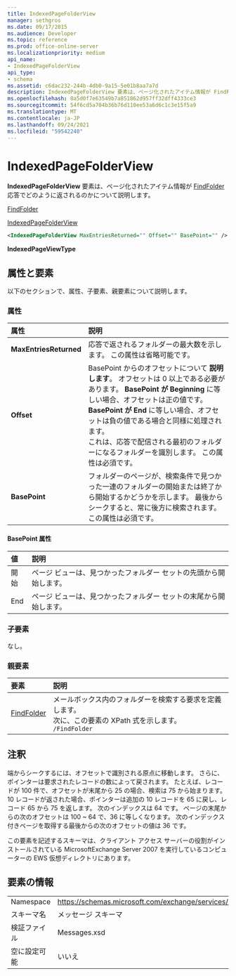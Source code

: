 ```yaml
---
title: IndexedPageFolderView
manager: sethgros
ms.date: 09/17/2015
ms.audience: Developer
ms.topic: reference
ms.prod: office-online-server
ms.localizationpriority: medium
api_name:
- IndexedPageFolderView
api_type:
- schema
ms.assetid: c6dac232-244b-4db0-9a15-5e01b8aa7a7d
description: IndexedPageFolderView 要素は、ページ化されたアイテム情報が FindFolder 応答でどのように返されるのかについて説明します。
ms.openlocfilehash: 0a5d0f7e63549b7a851862d957ff32dff4333ce3
ms.sourcegitcommit: 54f6cd5a704b36b76d110ee53a6d6c1c3e15f5a9
ms.translationtype: MT
ms.contentlocale: ja-JP
ms.lasthandoff: 09/24/2021
ms.locfileid: "59542240"
---
```

# <a name="indexedpagefolderview"></a>IndexedPageFolderView

**IndexedPageFolderView** 要素は、ページ化されたアイテム情報が [FindFolder](findfolder.md)応答でどのように返されるのかについて説明します。 
  
[FindFolder](findfolder.md)
  
[IndexedPageFolderView](indexedpagefolderview.md)
  
```xml
<IndexedPageFolderView MaxEntriesReturned="" Offset="" BasePoint="" />
```

 **IndexedPageViewType**
## <a name="attributes-and-elements"></a>属性と要素

以下のセクションで、属性、子要素、親要素について説明します。
  
### <a name="attributes"></a>属性

|**属性**|**説明**|
|:-----|:-----|
|**MaxEntriesReturned** <br/> |応答で返されるフォルダーの最大数を示します。 この属性は省略可能です。  <br/> |
|**Offset** <br/> |BasePoint からのオフセットについて **説明します**。 オフセットは 0 以上である必要があります。 **BasePoint が Beginning** に等しい場合、オフセットは正の値です。 **BasePoint が End** に等しい場合、オフセットは負の値である場合と同様に処理されます。  <br/> これは、応答で配信される最初のフォルダーになるフォルダーを識別します。 この属性は必須です。  <br/> |
|**BasePoint** <br/> |フォルダーのページが、検索条件で見つかった一連のフォルダーの開始または終了から開始するかどうかを示します。 最後からシークすると、常に後方に検索されます。 この属性は必須です。  <br/> |
   
#### <a name="basepoint-attribute"></a>BasePoint 属性

|**値**|**説明**|
|:-----|:-----|
|開始  <br/> |ページ ビューは、見つかったフォルダー セットの先頭から開始します。  <br/> |
|End  <br/> |ページ ビューは、見つかったフォルダー セットの末尾から開始します。  <br/> |
   
### <a name="child-elements"></a>子要素

なし。
  
### <a name="parent-elements"></a>親要素

|**要素**|**説明**|
|:-----|:-----|
|[FindFolder](findfolder.md) <br/> |メールボックス内のフォルダーを検索する要求を定義します。  <br/> 次に、この要素の XPath 式を示します。  <br/>  `/FindFolder` <br/> |
   
## <a name="remarks"></a>注釈

端からシークするには、オフセットで識別される原点に移動します。 さらに、ポインターは要求されたレコードの数によって戻されます。 たとえば、レコードが 100 件で、オフセットが末尾から 25 の場合、検索は 75 から始まります。 10 レコードが返された場合、ポインターは追加の 10 レコードを 65 に戻し、レコード 65 から 75 を返します。 次のインデックスは 64 です。 ページの末尾からの次のオフセットは 100 ~ 64 で、36 に等しくなります。 次のインデックス付きページを取得する最後からの次のオフセットの値は 36 です。
  
この要素を記述するスキーマは、クライアント アクセス サーバーの役割がインストールされている MicrosoftExchange Server 2007 を実行しているコンピューターの EWS 仮想ディレクトリにあります。
  
## <a name="element-information"></a>要素の情報

|||
|:-----|:-----|
|Namespace  <br/> |https://schemas.microsoft.com/exchange/services/2006/messages  <br/> |
|スキーマ名  <br/> |メッセージ スキーマ  <br/> |
|検証ファイル  <br/> |Messages.xsd  <br/> |
|空に設定可能  <br/> |いいえ  <br/> |
   


